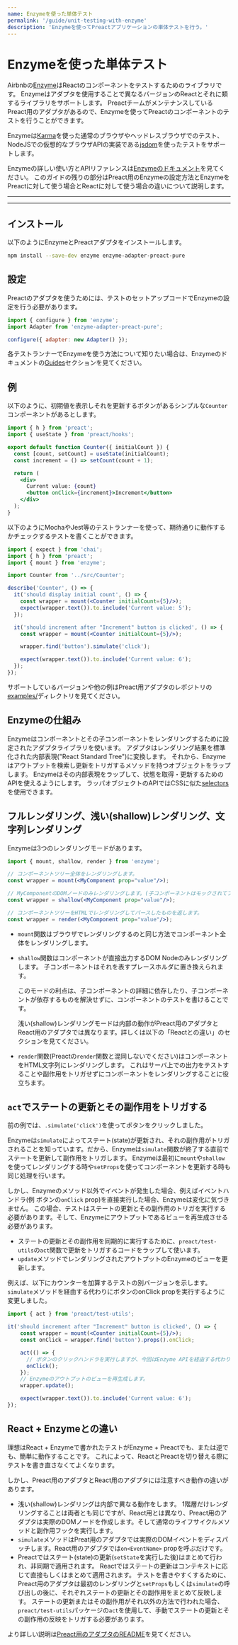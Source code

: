 ```yaml
---
name: Enzymeを使った単体テスト
permalink: '/guide/unit-testing-with-enzyme'
description: 'Enzymeを使ってPreactアプリケーションの単体テストを行う。'
---
```


# Enzymeを使った単体テスト

Airbnbの[Enzyme](https://airbnb.io/enzyme/)はReactのコンポーネントをテストするためのライブラリです。
Enzymeはアダプタを使用することで異なるバージョンのReactとそれに類するライブラリをサポートします。
PreactチームがメンテナンスしているPreact用のアダプタがあるので、Enzymeを使ってPreactのコンポーネントのテストを行うことができます。

Enzymeは[Karma](http://karma-runner.github.io/latest/index.html)を使った通常のブラウザやヘッドレスブラウザでのテスト、
NodeJSでの仮想的なブラウザAPIの実装である[jsdom](https://github.com/jsdom/jsdom)を使ったテストをサポートします。

Enzymeの詳しい使い方とAPIリファレンスは[Enzymeのドキュメント](https://airbnb.io/enzyme/)を見てください。
このガイドの残りの部分はPreact用のEnzymeの設定方法とEnzymeをPreactに対して使う場合とReactに対して使う場合の違いについて説明します。

---

<div><toc></toc></div>

---

## インストール

以下のようにEnzymeとPreactアダプタをインストールします。

```bash
npm install --save-dev enzyme enzyme-adapter-preact-pure
```

## 設定

Preactのアダプタを使うためには、テストのセットアップコードでEnzymeの設定を行う必要があります。

```js
import { configure } from 'enzyme';
import Adapter from 'enzyme-adapter-preact-pure';

configure({ adapter: new Adapter() });
```

各テストランナーでEnzymeを使う方法について知りたい場合は、Enzymeのドキュメントの[Guides](https://airbnb.io/enzyme/docs/guides.html)セクションを見てください。

## 例

以下のように、初期値を表示しそれを更新するボタンがあるシンプルな`Counter`コンポーネントがあるとします。

```jsx
import { h } from 'preact';
import { useState } from 'preact/hooks';

export default function Counter({ initialCount }) {
  const [count, setCount] = useState(initialCount);
  const increment = () => setCount(count + 1);

  return (
    <div>
      Current value: {count}
      <button onClick={increment}>Increment</button>
    </div>
  );
}
```

以下のようにMochaやJest等のテストランナーを使って、期待通りに動作するかチェックするテストを書くことができます。

```jsx
import { expect } from 'chai';
import { h } from 'preact';
import { mount } from 'enzyme';

import Counter from '../src/Counter';

describe('Counter', () => {
  it('should display initial count', () => {
    const wrapper = mount(<Counter initialCount={5}/>);
    expect(wrapper.text()).to.include('Current value: 5');
  });

  it('should increment after "Increment" button is clicked', () => {
    const wrapper = mount(<Counter initialCount={5}/>);

    wrapper.find('button').simulate('click');

    expect(wrapper.text()).to.include('Current value: 6');
  });
});
```

サポートしているバージョンや他の例はPreact用アダプタのレポジトリの[examples/](https://github.com/preactjs/enzyme-adapter-preact-pure/blob/master/README.md#example-projects)ディレクトリを見てください。

## Enzymeの仕組み

Enzymeはコンポーネントとその子コンポーネントをレンダリングするために設定されたアダプタライブラリを使います。
アダプタはレンダリング結果を標準化された内部表現("React Standard Tree")に変換します。
それから、Enzymeはアウトプットを検索し更新をトリガするメソッドを持つオブジェクトをラップします。
Enzymeはその内部表現をラップして、状態を取得・更新するためのAPIを使えるようにします。
ラッパオブジェクトのAPIではCSSに似た[selectors](https://airbnb.io/enzyme/docs/api/selector.html)を使用できます。

## フルレンダリング、浅い(shallow)レンダリング、文字列レンダリング

Enzymeは3つのレンダリングモードがあります。

```jsx
import { mount, shallow, render } from 'enzyme';

// コンポーネントツリー全体をレンダリングします。
const wrapper = mount(<MyComponent prop="value"/>);

// MyComponentのDOMノードのみレンダリングします。(子コンポーネントはモックされてプレースホルダでレンダリングします。)
const wrapper = shallow(<MyComponent prop="value"/>);

// コンポーネントツリーをHTMLでレンダリングしてパースしたものを返します。
const wrapper = render(<MyComponent prop="value"/>);
```

 - `mount`関数はブラウザでレンダリングするのと同じ方法でコンポーネント全体をレンダリングします。

 - `shallow`関数はコンポーネントが直接出力するDOM Nodeのみレンダリングします。
   子コンポーネントはそれを表すプレースホルダに置き換えられます。

   このモードの利点は、子コンポーネントの詳細に依存したり、子コンポーネントが依存するものを解決せずに、コンポーネントのテストを書けることです。

   浅い(shallow)レンダリングモードは内部の動作がPreact用のアダプタとReact用のアダプタでは異なります。詳しくは以下の「Reactとの違い」のセクションを見てください。

 - `render`関数(Preactの`render`関数と混同しないでください)はコンポーネントをHTML文字列にレンダリングします。
   これはサーバ上での出力をテストすることや副作用をトリガせずにコンポーネントをレンダリングすることに役立ちます。

## `act`でステートの更新とその副作用をトリガする

前の例では、`.simulate('click')`を使ってボタンをクリックしました。

Enzymeは`simulate`によってステート(state)が更新され、それの副作用がトリガされることを知っています。だから、Enzymeは`simulate`関数が終了する直前でステートを更新して副作用をトリガします。
Enzymeは最初に`mount`や`shallow`を使ってレンダリングする時や`setProps`を使ってコンポーネントを更新する時も同じ処理を行います。

しかし、Enzymeのメソッド以外でイベントが発生した場合、例えばイベントハンドラ(例 ボタンの`onClick` prop)を直接実行した場合、Enzymeは変化に気づきません。
この場合、テストはステートの更新とその副作用のトリガを実行する必要があります。そして、Enzymeにアウトプットであるビューを再生成させる必要があります。

- ステートの更新とその副作用を同期的に実行するために、`preact/test-utils`の`act`関数で更新をトリガするコードをラップして使います。
- `update`メソッドでレンダリングされたアウトプットのEnzymeのビューを更新します。

例えば、以下にカウンターを加算するテストの別バージョンを示します。
`simulate`メソッドを経由する代わりにボタンのonClick propを実行するように変更しました。

```js
import { act } from 'preact/test-utils';
```

```jsx
it('should increment after "Increment" button is clicked', () => {
    const wrapper = mount(<Counter initialCount={5}/>);
    const onClick = wrapper.find('button').props().onClick;

    act(() => {
      // ボタンのクリックハンドラを実行しますが、今回はEnzyme APIを経由する代わりに直接実行します。
      onClick();
    });
    // Enzymeのアウトプットのビューを再生成します。
    wrapper.update();

    expect(wrapper.text()).to.include('Current value: 6');
});
```

## React + Enzymeとの違い

理想はReact + Enzymeで書かれたテストがEnzyme + Preactでも、または逆でも、簡単に動作することです。
これによって、ReactとPreactを切り替える際にテストを書き直さなくてよくなります。

しかし、Preact用のアダプタとReact用のアダプタには注意すべき動作の違いがあります。

- 浅い(shallow)レンダリングは内部で異なる動作をします。
  1階層だけレンダリングすることは両者とも同じですが、React用とは異なり、Preact用のアダプタは実際のDOMノードを作成します。そして通常のライフサイクルメソッドと副作用フックを実行します。
- `simulate`メソッドはPreat用のアダプタでは実際のDOMイベントをディスパッチします。React用のアダプタでは`on<EventName>` propを呼ぶだけです。
- Preactではステート(state)の更新(`setState`を実行した後)はまとめて行われ、非同期で適用されます。
  Reactではステートの更新はコンテキストに応じて直接もしくはまとめて適用されます。
  テストを書きやすくするために、Preact用のアダプタは最初のレンダリングと`setProps`もしくは`simulate`の呼び出しの後に、それぞれステートの更新とその副作用をまとめて反映します。
  ステートの更新またはその副作用がそれ以外の方法で行われた場合、`preact/test-utils`パッケージの`act`を使用して、手動でステートの更新とその副作用の反映をトリガする必要があります。

より詳しい説明は[Preact用のアダプタのREADME](https://github.com/preactjs/enzyme-adapter-preact-pure#differences-compared-to-enzyme--react)を見てください。
